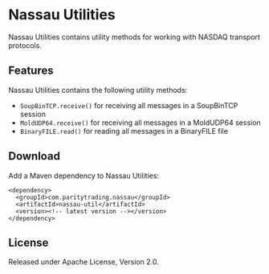 Nassau Utilities
================

Nassau Utilities contains utility methods for working with NASDAQ transport
protocols.


Features
--------

Nassau Utilities contains the following utility methods:

- `SoupBinTCP.receive()` for receiving all messages in a SoupBinTCP session
- `MoldUDP64.receive()` for receiving all messages in a MoldUDP64 session
- `BinaryFILE.read()` for reading all messages in a BinaryFILE file


Download
--------

Add a Maven dependency to Nassau Utilities:

    <dependency>
      <groupId>com.paritytrading.nassau</groupId>
      <artifactId>nassau-util</artifactId>
      <version><!-- latest version --></version>
    </dependency>


License
-------

Released under Apache License, Version 2.0.
